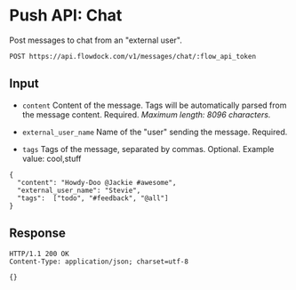 # Push API: Chat

Post messages to chat from an "external user".

```
POST https://api.flowdock.com/v1/messages/chat/:flow_api_token
```

## Input

* `content`
Content of the message. Tags will be automatically parsed from the message content. Required. _Maximum length: 8096 characters._

* `external_user_name`
Name of the "user" sending the message. Required.

* `tags`
Tags of the message, separated by commas. Optional.
Example value: cool,stuff

```
{
  "content": "Howdy-Doo @Jackie #awesome",
  "external_user_name": "Stevie",
  "tags":  ["todo", "#feedback", "@all"]
}
```

## Response
```
HTTP/1.1 200 OK
Content-Type: application/json; charset=utf-8
```
```
{}
```